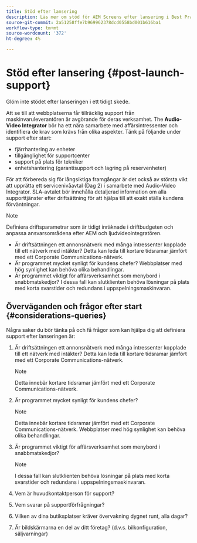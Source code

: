 ```yaml
---
title: Stöd efter lansering
description: Läs mer om stöd för AEM Screens efter lansering i Best Practices Guide.
source-git-commit: 2a51258ffe7b969962378dcd0558bd001b616ba1
workflow-type: tm+mt
source-wordcount: '372'
ht-degree: 4%

---
```



# Stöd efter lansering {#post-launch-support}


Glöm inte stödet efter lanseringen i ett tidigt skede.

Att se till att webbplatserna får tillräcklig support från maskinvaruleverantören är avgörande för deras verksamhet. The **Audio-Video Integrator** bör ha ett nära samarbete med affärsintressenter och identifiera de krav som krävs från olika aspekter.
Tänk på följande under support efter start:

* fjärrhantering av enheter
* tillgänglighet för supportcenter
* support på plats för tekniker
* enhetshantering (garantisupport och lagring på reservenheter)

För att förbereda sig för långsiktiga framgångar är det också av största vikt att upprätta ett servicenivåavtal (Dag 2) i samarbete med Audio-Video Integrator. SLA-avtalet bör innehålla detaljerad information om alla supporttjänster efter driftsättning för att hjälpa till att exakt ställa kundens förväntningar.

>[!NOTE]
>
>Definiera driftsparametrar som är tidigt inräknade i driftbudgeten och anpassa ansvarsområdena efter AEM och ljudvideointegratören.
>
>* Är driftsättningen ett annonsnätverk med många intressenter kopplade till ett nätverk med intäkter? Detta kan leda till kortare tidsramar jämfört med ett Corporate Communications-nätverk.
>* Är programmet mycket synligt för kundens chefer? Webbplatser med hög synlighet kan behöva olika behandlingar.
>* Är programmet viktigt för affärsverksamhet som menybord i snabbmatskedjor? I dessa fall kan slutklienten behöva lösningar på plats med korta svarstider och redundans i uppspelningsmaskinvaran.

## Överväganden och frågor efter start {#considerations-queries}

Några saker du bör tänka på och få frågor som kan hjälpa dig att definiera support efter lanseringen är:

1. Är driftsättningen ett annonsnätverk med många intressenter kopplade till ett nätverk med intäkter? Detta kan leda till kortare tidsramar jämfört med ett Corporate Communications-nätverk.
 
   >[!NOTE]
   >
   > Detta innebär kortare tidsramar jämfört med ett Corporate Communications-nätverk.

1. Är programmet mycket synligt för kundens chefer?

   >[!NOTE]
   >
   > Detta innebär kortare tidsramar jämfört med ett Corporate Communications-nätverk. Webbplatser med hög synlighet kan behöva olika behandlingar.

1. Är programmet viktigt för affärsverksamhet som menybord i snabbmatskedjor?

   >[!NOTE]
   >
   > I dessa fall kan slutklienten behöva lösningar på plats med korta svarstider och redundans i uppspelningsmaskinvaran.

1. Vem är huvudkontaktperson för support?

1. Vem svarar på supportförfrågningar?

1. Vilken av dina butiksplatser kräver övervakning dygnet runt, alla dagar?

1. Är bildskärmarna en del av ditt företag? (d.v.s. bilkonfiguration, säljvarningar)
